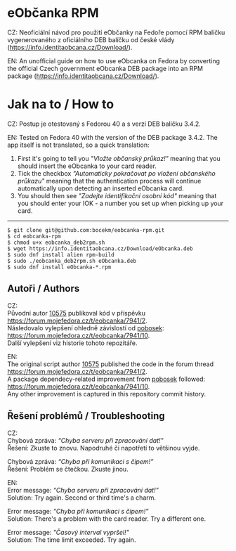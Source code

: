 # eObčanka RPM

CZ: Neoficiální návod pro použití eObčanky na Fedoře pomocí RPM balíčku vygenerovaného z oficiálního DEB balíčku od české vlády (https://info.identitaobcana.cz/Download/).

EN: An unofficial guide on how to use eObcanka on Fedora by converting the official Czech government eObcanka DEB package into an RPM package (https://info.identitaobcana.cz/Download/).

# Jak na to / How to

CZ: Postup je otestovaný s Fedorou 40 a s verzí DEB balíčku 3.4.2.

EN: Tested on Fedora 40 with the version of the DEB package 3.4.2.  The app itself is not translated, so a quick translation:
1. First it's going to tell you _"Vložte občanský průkaz!"_ meaning that you should insert the eObcanka to your card reader.
2. Tick the checkbox _"Automaticky pokračovat po vložení občanského průkazu"_ meaning that the authentication process will continue automatically upon detecting an inserted eObcanka card.
3. You should then see _"Zadejte identifikační osobní kód"_ meaning that you should enter your IOK - a number you set up when picking up your card.

---

```commandline
$ git clone git@github.com:bocekm/eobcanka-rpm.git
$ cd eobcanka-rpm
$ chmod u+x eobcanka_deb2rpm.sh
$ wget https://info.identitaobcana.cz/Download/eObcanka.deb
$ sudo dnf install alien rpm-build
$ sudo ./eobcanka_deb2rpm.sh eObcanka.deb
$ sudo dnf install eObcanka-*.rpm
```

## Autoři / Authors

CZ:<br>
Původní autor [10575](https://forum.mojefedora.cz/u/10575) publikoval kód v příspěvku https://forum.mojefedora.cz/t/eobcanka/7941/2. <br>
Následovalo vylepšení ohledně závislostí od [pobosek](https://forum.mojefedora.cz/u/pobosek): https://forum.mojefedora.cz/t/eobcanka/7941/10. <br>
Další vylepšení viz historie tohoto repozitáře.

EN:<br>
The original script author [10575](https://forum.mojefedora.cz/u/10575) published the code in the forum thread https://forum.mojefedora.cz/t/eobcanka/7941/2. <br>
A package dependecy-related improvement from [pobosek](https://forum.mojefedora.cz/u/pobosek) followed: https://forum.mojefedora.cz/t/eobcanka/7941/10. <br>
Any other improvement is captured in this repository commit history.

## Řešení problémů / Troubleshooting

CZ:<br>
Chybová zpráva: _“Chyba serveru při zpracování dat!”_<br>
Řešení: Zkuste to znovu. Napodruhé či napotřetí to většinou vyjde.

Chybová zpráva: _“Chyba při komunikaci s čipem!”_<br>
Řešení: Problém se čtečkou. Zkuste jinou.

EN:<br>
Error message: _“Chyba serveru při zpracování dat!”_<br>
Solution: Try again. Second or third time's a charm.

Error message: _“Chyba při komunikaci s čipem!”_<br>
Solution: There's a problem with the card reader. Try a different one.

Error message: _"Časový interval vypršel!"_<br>
Solution: The time limit exceeded. Try again.
